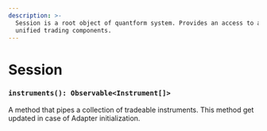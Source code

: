 ```yaml
---
description: >-
  Session is a root object of quantform system. Provides an access to all
  unified trading components.
---
```


# Session

### `instruments(): Observable<Instrument[]>`

A method that pipes a collection of tradeable instruments. This method get updated in case of Adapter initialization.



